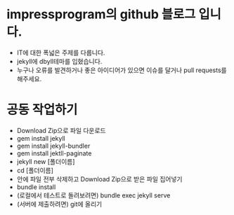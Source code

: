 # impressprogram의 github 블로그 입니다.

- IT에 대한 폭넓은 주제를 다룹니다.
- jekyll에 dbyll테마를 입혔습니다.
- 누구나 오류를 발견하거나 좋은 아이디어가 있으면 이슈를 달거나 pull requests를 해주세요.

# 공동 작업하기

- Download Zip으로 파일 다운로드
- gem install jekyll
- gem install jekyll-bundler
- gem install jektll-paginate
- jekyll new [폴더이름]
- cd [폴더이름]
- 안에 파일 전부 삭제하고 Download Zip으로 받은 파일 집어넣기
- bundle install
- (로컬에서 테스트로 돌려보려면) bundle exec jekyll serve
- (서버에 제출하려면) git에 올리기
